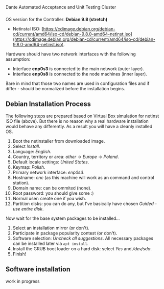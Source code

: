 Dante Automated Acceptance and Unit Testing Cluster
###

OS version for the Controller: **Debian 9.8 (stretch)**
 * Netinstal ISO: [https://cdimage.debian.org/debian-cd/current/amd64/iso-cd/debian-9.8.0-amd64-netinst.iso](https://cdimage.debian.org/debian-cd/current/amd64/iso-cd/debian-9.8.0-amd64-netinst.iso).
 
Hardware should have two network interfaces with the following assumption:
 * Interface **enp0s3** is connected to the main network (outer layer).
 * Interface **enp0s8** is connected to the node machines (inner layer).

Bare in mind that those two names are used in configuration files and if differ - should be normalized before the installation begins.

Debian Installation Process
------

The following steps are prepared based on Virtual Box simulation for netinst ISO file (above). But there is no reason why a real hardware installation would behave any differently. As a result you will have a cleanly installed OS.

1. Boot the netinstaller from downloaded image.
1. Select *Install*.
1. Language: *English*.
1. Country, territory or area: *other* -> *Europe* -> *Poland*.
1. Default locale settings: *United States*.
1. Keymap: *Polish*.
1. Primary network interface: *enp0s3*.
1. Hostname: *cnc*  (as this machine will work as an command and control station).
1. Domain name: can be ommited (none).
1. Root password: you should give some :)
1. Normal user: create one if you wish.
1. Partition disks: you can do any, but I've basically have chosen *Guided - use entire disk*.

Now wait for the base system packages to be installed...

1. Select an installation mirror (or don't).
1. Participate in package popularity contest (or don't).
1. Software selection: *Uncheck all suggestions*. All necessary packages can be installed later via `apt install`.
1. Install the GRUB boot loader on a hard disk: select *Yes* and */dev/sda*.
1. Finish!

Software installation
------

work in progress
